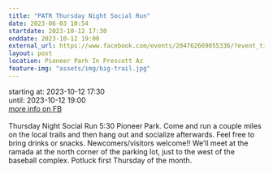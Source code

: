 ```yaml
---
title: "PATR Thursday Night Social Run"
date: 2023-06-03 10:54
startdate: 2023-10-12 17:30
enddate: 2023-10-12 19:00
external_url: https://www.facebook.com/events/204762669055336/?event_time_id=204762745721995
layout: post
location: Pioneer Park In Prescott Az
feature-img: "assets/img/big-trail.jpg"
---
```


starting at: 2023-10-12 17:30<br>until: 2023-10-12 19:00<br><a href="https://www.facebook.com/events/204762669055336/?event_time_id=204762745721995">more info on FB</a><br><br>Thursday Night Social Run 5&#58;30 Pioneer Park.  Come and run a couple miles on the local trails and then hang out and socialize afterwards.  Feel free to bring drinks or snacks. Newcomers/visitors welcome!!  We’ll meet at the ramada at the north corner of the parking lot, just to the west of the baseball complex.  Potluck first Thursday of the month.<br>
  <br>
  
